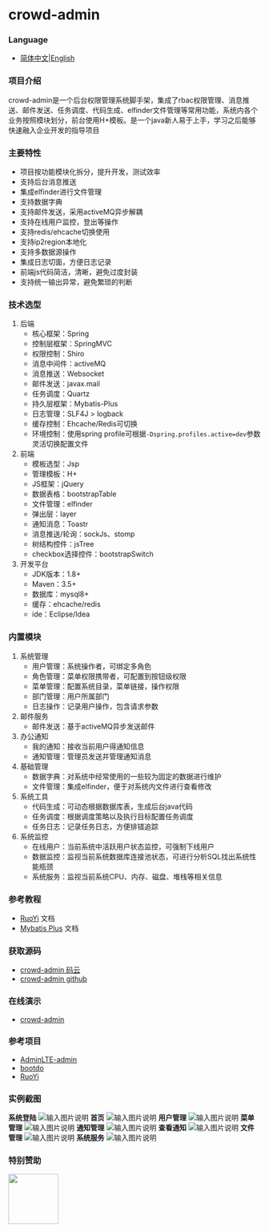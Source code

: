 # crowd-admin

### Language

- [简体中文](README.md)|[English](README_en.md)

### 项目介绍

crowd-admin是一个后台权限管理系统脚手架，集成了rbac权限管理、消息推送、邮件发送、任务调度、代码生成、elfinder文件管理等常用功能，系统内各个业务按照模块划分，前台使用H+模板。是一个java新人易于上手，学习之后能够快速融入企业开发的指导项目

### 主要特性

- 项目按功能模块化拆分，提升开发，测试效率
- 支持后台消息推送
- 集成elfinder进行文件管理
- 支持数据字典
- 支持邮件发送，采用activeMQ异步解耦
- 支持在线用户监控，登出等操作
- 支持redis/ehcache切换使用
- 支持ip2region本地化
- 支持多数据源操作
- 集成日志切面，方便日志记录
- 前端js代码简洁，清晰，避免过度封装
- 支持统一输出异常，避免繁琐的判断

### 技术选型

1. 后端
    - 核心框架：Spring
    - 控制层框架：SpringMVC
    - 权限控制：Shiro
    - 消息中间件：activeMQ
    - 消息推送：Websocket
    - 邮件发送：javax.mail
    - 任务调度：Quartz
    - 持久层框架：Mybatis-Plus
    - 日志管理：SLF4J > logback
    - 缓存控制：Ehcache/Redis可切换
    - 环境控制：使用spring profile可根据`-Dspring.profiles.active=dev`参数灵活切换配置文件
2. 前端
    - 模板选型：Jsp
    - 管理模板：H+
    - JS框架：jQuery
    - 数据表格：bootstrapTable
    - 文件管理：elfinder
    - 弹出层：layer
    - 通知消息：Toastr
    - 消息推送/轮询：sockJs、stomp
    - 树结构控件：jsTree
    - checkbox选择控件：bootstrapSwitch
3. 开发平台
    - JDK版本：1.8+
    - Maven：3.5+
    - 数据库：mysql8+
    - 缓存：ehcache/redis
    - ide：Eclipse/Idea

### 内置模块

1. 系统管理
    - 用户管理：系统操作者，可绑定多角色
    - 角色管理：菜单权限携带者，可配置到按钮级权限
    - 菜单管理：配置系统目录，菜单链接，操作权限
    - 部门管理：用户所属部门
    - 日志操作：记录用户操作，包含请求参数
2. 邮件服务
    - 邮件发送：基于activeMQ异步发送邮件
3. 办公通知
    - 我的通知：接收当前用户得通知信息
    - 通知管理：管理员发送并管理通知消息
4. 基础管理
    - 数据字典：对系统中经常使用的一些较为固定的数据进行维护
    - 文件管理：集成elfinder，便于对系统内文件进行查看修改
5. 系统工具
    - 代码生成：可动态根据数据库表，生成后台java代码
    - 任务调度：根据调度策略以及执行目标配置任务调度
    - 任务日志：记录任务日志，方便排错追踪
6. 系统监控
    - 在线用户：当前系统中活跃用户状态监控，可强制下线用户
    - 数据监控：监视当前系统数据库连接池状态，可进行分析SQL找出系统性能瓶颈
    - 系统服务：监视当前系统CPU、内存、磁盘、堆栈等相关信息

### 参考教程

- [RuoYi](http://doc.ruoyi.vip/) 文档
- [Mybatis Plus](https://mp.baomidou.com/guide) 文档

### 获取源码

- [crowd-admin 码云](https://gitee.com/wayn111/crowdfounding)
- [crowd-admin github](https://github.com/wayn111/crowdfounding)

### 在线演示

- <a href="http://wayn.xin/crowd" target="_blank">crowd-admin</a>

### 参考项目

- [AdminLTE-admin](https://gitee.com/zhougaojun/KangarooAdmin/tree/master)
- [bootdo](https://gitee.com/lcg0124/bootdo)
- [RuoYi](https://gitee.com/y_project/RuoYi)

### 实例截图

__系统登陆__
![输入图片说明](./crowdfounding-web/crowdfounding-img/系统登陆.png "系统登陆.png")
__首页__
![输入图片说明](./crowdfounding-web/crowdfounding-img/首页.png "首页.png")
__用户管理__
![输入图片说明](./crowdfounding-web/crowdfounding-img/用户管理.png "用户管理.png")
__菜单管理__
![输入图片说明](./crowdfounding-web/crowdfounding-img/菜单管理.png "菜单管理.png")
__通知管理__
![输入图片说明](./crowdfounding-web/crowdfounding-img/通知管理.png "通知管理.png")
__查看通知__
![输入图片说明](./crowdfounding-web/crowdfounding-img/查看通知.png "查看通知.png")
__文件管理__
![输入图片说明](./crowdfounding-web/crowdfounding-img/文件管理.png "文件管理.png")
__系统服务__
![输入图片说明](./crowdfounding-web/crowdfounding-img/系统服务.jpg "系统服务.jpg")

### 特别赞助

<a href="https://www.jetbrains.com/" target="_blank">
<img src="./crowdfounding-web/crowdfounding-img/jetbrains.png" width="100px" alt=""></a>
